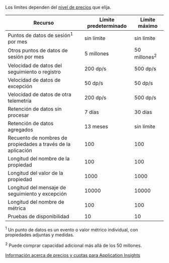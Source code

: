  Los límites dependen del [nivel de precios](https://azure.microsoft.com/pricing/details/application-insights/) que elija.

**Recurso** | **Límite predeterminado** | **Límite máximo**
-------- | ------------- | -------------
Puntos de datos de sesión<sup>1</sup> por mes | sin límite | sin límite
Otros puntos de datos de sesión por mes | 5 millones | 50 millones<sup>2</sup>
Velocidad de datos del seguimiento o registro | 200 dp/s | 500 dp/s
Velocidad de datos de excepción | 50 dp/s | 50 dp/s
Velocidad de datos de otra telemetría | 200 dp/s | 500 dp/s
Retención de datos sin procesar |7 días| 30 días
Retención de datos agregados | 13 meses | sin límite
Recuento de nombres de propiedades a través de la aplicación | 100 | 100
Longitud del nombre de la propiedad | 100 | 100
Longitud del valor de la propiedad | 1000 | 1000
Longitud del mensaje de seguimiento y excepción | 10000 | 10000
Longitud del nombre de métrica | 100 | 100
Pruebas de disponibilidad | 10 | 10

<sup>1</sup> Un punto de datos es un evento o valor métrico individual, con propiedades adjuntas y medidas.

<sup>2</sup> Puede comprar capacidad adicional más allá de los 50 millones.
 
[Información acerca de precios y cuotas para Application Insights](../articles/application-insights/app-insights-pricing.md)

<!---HONumber=AcomDC_0302_2016-->